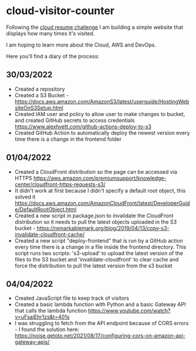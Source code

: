 # cloud-visitor-counter
Following the [cloud resume challenge](https://cloudresumechallenge.dev/docs/the-challenge/aws/) I am building a simple website that displays how many times it's visited. 

I am hoping to learn more about the Cloud, AWS and DevOps.

Here you'll find a diary of the process:

## 30/03/2022
- Created a repository
- Created a S3 Bucket - https://docs.aws.amazon.com/AmazonS3/latest/userguide/HostingWebsiteOnS3Setup.html
- Created IAM user and policy to allow user to make changes to bucket, and created GitHub secrets to access credentials https://www.alexhyett.com/github-actions-deploy-to-s3
- Created GitHub Action to automatically deploy the newest version every time there is a change in the frontend folder

## 01/04/2022
- Created a CloudFront distribution so the page can be accessed via HTTPS https://aws.amazon.com/premiumsupport/knowledge-center/cloudfront-https-requests-s3/
- It didn't work at first because I didn't specify a default root object, this solved it https://docs.aws.amazon.com/AmazonCloudFront/latest/DeveloperGuide/DefaultRootObject.html
- Created a new script in package.json to invalidate the CloudFront distribution so it needs to pull the latest objects uploaded in the S3 bucket - https://remarkablemark.org/blog/2019/04/13/copy-s3-invalidate-cloudfront-cache/
- Created a new script "deploy-frontend" that is run by a GitHub action every time there is a change in a file inside the frontend directory. This script runs two scripts: 's3-upload' to upload the latest version of the files to the S3 bucket and 'invalidate-cloudfront' to clear cache and force the distribution to pull the latest version from the s3 bucket

## 04/04/2022
- Created JavaScript file to keep track of visitors
- Created a basic lambda function with Python and a basic Gateway API that calls the lambda function https://www.youtube.com/watch?v=uFsaiEhr1zs&t=401s
- I was struggling to fetch from the API endpoint because of CORS errors - I found the solution here: https://noise.getoto.net/2021/08/17/configuring-cors-on-amazon-api-gateway-apis/
